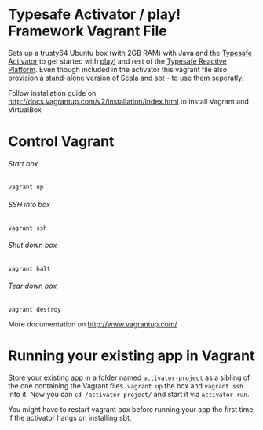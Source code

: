 Typesafe Activator / play! Framework Vagrant File
=========

Sets up a trusty64 Ubuntu box (with 2GB RAM) with Java and the [Typesafe Activator](https://typesafe.com/activator) to get started with [play!](https://playframework.com) and rest of the [Typesafe Reactive Platform](https://typesafe.com/platform). Even though included in the activator this vagrant file also provision a stand-alone version of Scala and sbt - to use them seperatly.

Follow installation guide on http://docs.vagrantup.com/v2/installation/index.html to install Vagrant and VirtualBox

Control Vagrant
===================

###### Start box
```Shell
vagrant up
```

###### SSH into box
```Shell
vagrant ssh
```

###### Shut down box
```Shell
vagrant halt
```

###### Tear down box
```Shell
vagrant destroy
```

More documentation on http://www.vagrantup.com/

Running your existing app in Vagrant
===================
Store your existing app in a folder named `activator-project` as a sibling of the one containing the Vagrant files. `vagrant up` the box and `vagrant ssh` into it. Now you can `cd /activator-project/` and start it via `activator run`.

You might have to restart vagrant box before running your app the first time, if the activator hangs on installing sbt.